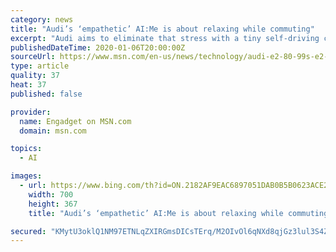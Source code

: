 ```yaml
---
category: news
title: "Audi’s ‘empathetic’ AI:Me is about relaxing while commuting"
excerpt: "Audi aims to eliminate that stress with a tiny self-driving car that takes you on a virtual journey while you're sitting in gridlock. The AI:Me (pronounced Amy) is the automaker's \"empathetic mobility partner.\" With level-4 abilities, the self-driving vehicle is built for dense urban environments. Its small footprint makes nimble enough to ..."
publishedDateTime: 2020-01-06T20:00:00Z
sourceUrl: https://www.msn.com/en-us/news/technology/audi-e2-80-99s-e2-80-98empathetic-e2-80-99-aime-is-about-relaxing-while-commuting/ar-BBYFPbw
type: article
quality: 37
heat: 37
published: false

provider:
  name: Engadget on MSN.com
  domain: msn.com

topics:
  - AI

images:
  - url: https://www.bing.com/th?id=ON.2182AF9EAC6897051DAB0B5B0623ACE2
    width: 700
    height: 367
    title: "Audi’s ‘empathetic’ AI:Me is about relaxing while commuting"

secured: "KMytU3oklQ1NM97ETNLqZXIRGmsDICsTErq/M2OIvOl6qNXd8qjGz3lul3S4ZriW2Kbw8l+NzrufKWO3CxbPItwKEMAcKqD/O1SeAZkMgKsXfBvPRtX5ndhdij40IqS6yPGi9Dm68MkcsIkt6wfIl/rADs4qZLnFy+VPQ517AQL+IlJz9A91GmN6qffeOQJHSAYp8dYiFsGzJL33vCBoATL+LZsOkhrP/UoJVhl2NVlweG17QASvcxq5uRrvdUxnrdgXV+MAb7+TxK7ORARFjA==;8932H8mHYJyhjwiOanBOhA=="
---
```


